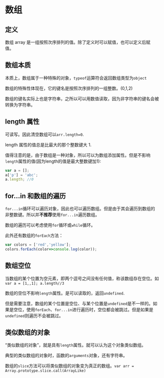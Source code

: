 # 数组

## 定义

数组 array 是一组按照次序排列的值。除了定义时可以赋值，也可以定义后赋值。

## 数组本质

本质上，数组属于一种特殊的对象，`typeof`运算符会返回数组类型为`object`

数组的特殊性体现在，它的键名是按照次序排列的一组整数。(0,1,2)

数组的键名实际上也是字符串，之所以可以用数值读取，因为非字符串的键名会被转换为字符串。


## length 属性

可读写。因此清空数组可以`arr.length=0`.

length 属性的值总是比最大的那个整数键大 1.

值得注意的是，由于数组是一种对象，所以可以为数组添加属性。但是不影响`length`属性的值(因为length的值是最大整数键加1):
```js
var a = [];
a['p'] = 'abc';
a.length; //0
```

## for...in 和数组的遍历

`for...in`循环可以遍历对象，因此也可以遍历数组。但是由于其会遍历到数组的非整数键。所以并**不推荐**使用`for...in`遍历数组。

数组的遍历可以考虑使用`for`循环或`while`循环。

此外还有数组的`forEach`方法：
```js
var colors = ['red','yellow'];
colors.forEach(color=>console.log(color));

```
## 数组空位

当数组的某个位置为空元素，即两个逗号之间没有任何值，称该数组存在空位。如`var a = [1,,1]; a.length//3`

数组的空位不影响`length`属性。是可以读取的，返回`undefined`.

但是需要注意，数组的某个位置是空位、与某个位置是`undefined`是不一样的。如果是空位，使用`forEach`、`for...in`进行遍历时，空位都会被跳过。但是如果是`undefined`则遍历不会被跳过。

## 类似数组的对象

“类似数组的对象”，就是具有`length`属性。就可以认为这个对象类似数组。

典型的类似数组的对象时，函数的`arguments`对象，还有字符串。

数组的`slice`方法可以将类似数组的对象变为真正的数组。`var arr = Array.prototype.slice.call(ArrayLike)`

